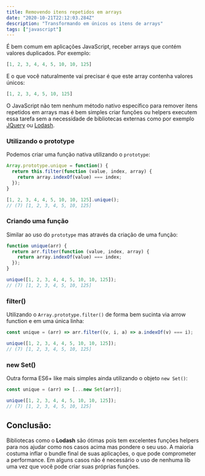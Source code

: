 ```yaml
---
title: Removendo itens repetidos em arrays
date: "2020-10-21T22:12:03.284Z"
description: "Transformando em únicos os itens de arrays"
tags: ["javascript"]
---
```


É bem comum em aplicações JavaScript, receber arrays que contém valores duplicados. Por exemplo:

```javascript
[1, 2, 3, 4, 4, 5, 10, 10, 125]
```

E o que você naturalmente vai precisar é que este array contenha valores únicos:

```javascript
[1, 2, 3, 4, 5, 10, 125]
```
O JavaScript não tem nenhum método nativo específico para remover itens repetidos em arrays mas é bem simples criar funções ou helpers
executem essa tarefa sem a necessidade de bibliotecas externas como por exemplo [JQuery](https://api.jquery.com/jquery.unique/#:~:text=unique()%20function%20searches%20through,not%20considered%20to%20be%20duplicates.) ou [Lodash](https://lodash.com/docs/4.17.15#uniq).

### Utilizando o prototype

Podemos criar uma função nativa utilizando o `prototype`:

```javascript
Array.prototype.unique = function() {
  return this.filter(function (value, index, array) {
    return array.indexOf(value) === index;
  });
}

[1, 2, 3, 4, 4, 5, 10, 10, 125].unique();
// (7) [1, 2, 3, 4, 5, 10, 125]
```

### Criando uma função

Similar ao uso do `prototype` mas através da criação de uma função:

```javascript
function unique(arr) {
  return arr.filter(function (value, index, array) {
    return array.indexOf(value) === index;
  });
}

unique([1, 2, 3, 4, 4, 5, 10, 10, 125]);
// (7) [1, 2, 3, 4, 5, 10, 125]
```

### filter()

Utilizando o `Array.prototype.filter()` de forma bem sucinta via arrow function e em uma única linha:

```javascript
const unique = (arr) => arr.filter((v, i, a) => a.indexOf(v) === i);

unique([1, 2, 3, 4, 4, 5, 10, 10, 125]);
// (7) [1, 2, 3, 4, 5, 10, 125]
```

### new Set()

Outra forma ES6+ like mais simples ainda utilizando o objeto `new Set()`:

```javascript
const unique = (arr) => [...new Set(arr)];

unique([1, 2, 3, 4, 4, 5, 10, 10, 125]);
// (7) [1, 2, 3, 4, 5, 10, 125]
```

## Conclusão:
Bibliotecas como o <b>Lodash</b> são ótimas pois tem excelentes funções helpers para nos ajudar como nos casos acima mas pondere o seu uso. A maioria costuma inflar o bundle final de suas aplicações, o que pode comprometer a performance. Em alguns casos não é necessário o uso de nenhuma lib uma vez que você pode criar suas próprias funções.
